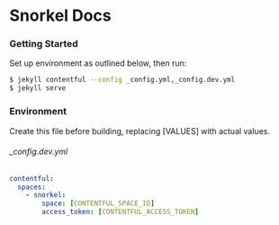 # Snorkel Docs

### Getting Started

Set up environment as outlined below, then run:

```bash
$ jekyll contentful --config _config.yml,_config.dev.yml
$ jekyll serve
```

### Environment

Create this file before building, replacing [VALUES] with actual values.

###### _config.dev.yml
```yaml
contentful:
  spaces:
    - snorkel:
        space: [CONTENTFUL_SPACE_ID]
        access_token: [CONTENTFUL_ACCESS_TOKEN]
```

